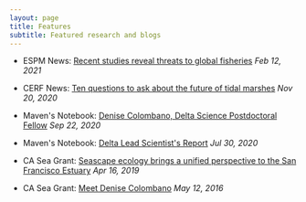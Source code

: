 ```yaml
---
layout: page
title: Features
subtitle: Featured research and blogs
---
```

- ESPM News: [Recent studies reveal threats to global fisheries](https://ourenvironment.berkeley.edu/news/2021/02/two-recent-studies-reveal-threats-global-fisheries) *Feb 12, 2021*

- CERF News: [Ten questions to ask about the future of tidal marshes](https://cerf.memberclicks.net/cesn-november-2020#Article3) *Nov 20, 2020*

- Maven's Notebook: [Denise Colombano, Delta Science Postdoctoral Fellow](https://mavensnotebook.com/cm-expert/denise-colombano/) *Sep 22, 2020*

- Maven's Notebook: [Delta Lead Scientist's Report](https://mavensnotebook.com/2020/07/30/delta-lead-scientist-report-new-research-papers-focus-on-habitat-flow-predation/) *Jul 30, 2020*

- CA Sea Grant: [Seascape ecology brings a unified perspective to the San Francisco Estuary](https://caseagrant.ucsd.edu/blogs/seascape-ecology-brings-a-unified-perspective-to-the-san-francisco-estuary) *Apr 16, 2019*

- CA Sea Grant: [Meet Denise Colombano](https://caseagrant.ucsd.edu/blogs/meet-denise-colombano-delta-science-fellow) *May 12, 2016*
